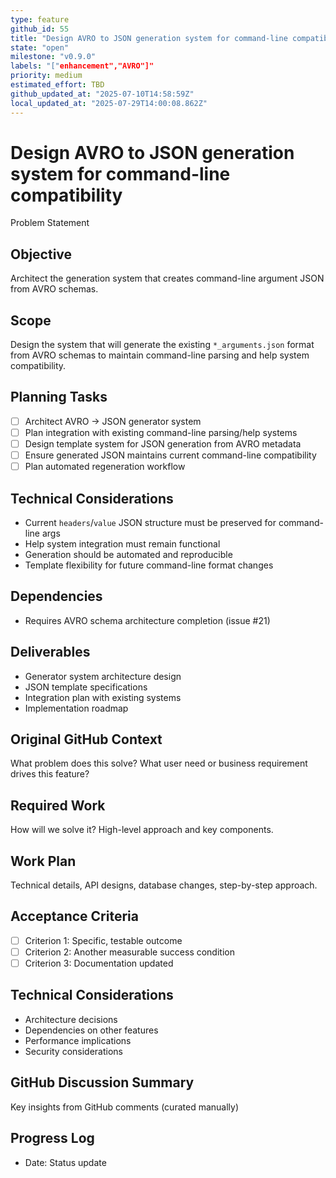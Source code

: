 ```yaml
---
type: feature
github_id: 55
title: "Design AVRO to JSON generation system for command-line compatibility"
state: "open"
milestone: "v0.9.0"
labels: "["enhancement","AVRO"]"
priority: medium
estimated_effort: TBD
github_updated_at: "2025-07-10T14:58:59Z"
local_updated_at: "2025-07-29T14:00:08.862Z"
---
```


# Design AVRO to JSON generation system for command-line compatibility

Problem Statement
## Objective
Architect the generation system that creates command-line argument JSON from AVRO schemas.

## Scope
Design the system that will generate the existing `*_arguments.json` format from AVRO schemas to maintain command-line parsing and help system compatibility.

## Planning Tasks
- [ ] Architect AVRO → JSON generator system
- [ ] Plan integration with existing command-line parsing/help systems  
- [ ] Design template system for JSON generation from AVRO metadata
- [ ] Ensure generated JSON maintains current command-line compatibility
- [ ] Plan automated regeneration workflow

## Technical Considerations
- Current `headers`/`value` JSON structure must be preserved for command-line args
- Help system integration must remain functional
- Generation should be automated and reproducible
- Template flexibility for future command-line format changes

## Dependencies
- Requires AVRO schema architecture completion (issue #21)

## Deliverables
- Generator system architecture design
- JSON template specifications
- Integration plan with existing systems
- Implementation roadmap

## Original GitHub Context
What problem does this solve? What user need or business requirement drives this feature?

## Required Work
How will we solve it? High-level approach and key components.

## Work Plan
Technical details, API designs, database changes, step-by-step approach.

## Acceptance Criteria
- [ ] Criterion 1: Specific, testable outcome
- [ ] Criterion 2: Another measurable success condition
- [ ] Criterion 3: Documentation updated

## Technical Considerations
- Architecture decisions
- Dependencies on other features
- Performance implications
- Security considerations

## GitHub Discussion Summary
Key insights from GitHub comments (curated manually)

## Progress Log
- Date: Status update